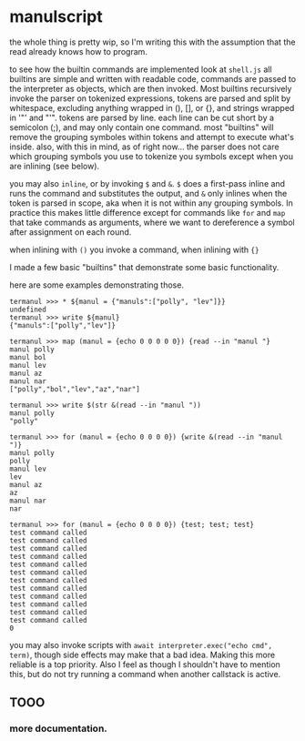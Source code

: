 # manulscript

the whole thing is pretty wip, so I'm writing this with the assumption that the read already knows how to program.

to see how the builtin commands are implemented look at `shell.js` all builtins are simple and written with readable code, commands are passed to the interpreter as objects, which are then invoked. Most builtins recursively invoke the parser on tokenized expressions, tokens are parsed and split by whitespace, excluding anything wrapped in (), [], or {}, and strings wrapped in '"' and "'". tokens are parsed by line. each line can be cut short by a semicolon (;), and may only contain one command. most "builtins" will remove the grouping symboles within tokens and attempt to execute what's inside. also, with this in mind, as of right now... the parser does not care which grouping symbols you use to tokenize you symbols except when you are inlining (see below).

you may also `inline`, or by invoking `$` and `&`. `$` does a first-pass inline and runs the command and substitutes the output, and `&` only inlines when the token is parsed in scope, aka when it is not within any grouping symbols. In practice this makes little difference except for commands like `for` and `map` that take commands as arguments, where we want to dereference a symbol after assignment on each round.

when inlining with `()` you invoke a command, when inlining with `{}`

I made a few basic "builtins" that demonstrate some basic functionality. 

here are some examples demonstrating those.

```
termanul >>> * ${manul = {"manuls":["polly", "lev"]}}
undefined
termanul >>> write ${manul}
{"manuls":["polly","lev"]}
```

```
termanul >>> map (manul = {echo 0 0 0 0 0}) {read --in "manul "}
manul polly
manul bol
manul lev
manul az
manul nar
["polly","bol","lev","az","nar"]
```

```
termanul >>> write $(str &(read --in "manul "))
manul polly
"polly"
```

```
termanul >>> for (manul = {echo 0 0 0 0}) {write &(read --in "manul ")}
manul polly
polly
manul lev
lev
manul az
az
manul nar
nar
```

```
termanul >>> for (manul = {echo 0 0 0 0}) {test; test; test}
test command called
test command called
test command called
test command called
test command called
test command called
test command called
test command called
test command called
test command called
test command called
test command called
0
```

you may also invoke scripts with `await interpreter.exec("echo cmd", term)`, though side effects may make that a bad idea. Making this more reliable is a top priority. Also I feel as though I shouldn't have to mention this, but do not try running a command when another callstack is active.

## TOOO 
### more documentation.

